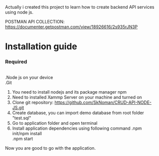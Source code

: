 Actually i created this project to learn how to create backend API 
services using node js.

POSTMAN API COLLECTION: https://documenter.getpostman.com/view/18926616/2s935rJN3P

<h1>Installation guide</h1>

<h3>Required</h3><br>
.Node js on your device <br>
.Git

1. You need to install nodejs and its package manager npm
2. Need to installed Xammp Server on your machine and turned on
3. Clone git repository: https://github.com/SkNoman/CRUD-API-NODE-JS.git
4. Create database, you can import demo database from root folder "test.sql"
4. Go to application folder and open terminal
6. Install application dependencies using following command
    .npm init/npm install <br>
    .npm start
    
Now you are good to go with the application.





